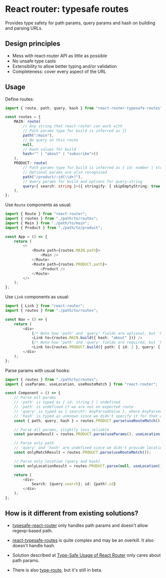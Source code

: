 # React router: typesafe routes

Provides type safety for path params, query params and hash on building and parsing URLs.

## Design principles

-   Mess with react-router API as little as possible
-   No unsafe type casts
-   Extensibility to allow better typing and/or validation
-   Completeness: cover every aspect of the URL

## Usage

Define routes:

```typescript
import { route, path, query, hash } from "react-router-typesafe-routes";

const routes = {
    MAIN: route(
        // Any string that react-router can work with
        // Path params type for build is inferred as {}
        path("/main"),
        // No query on this route
        null,
        // Hash values for build
        hash<"" | "about" | "subscribe">()
    ),
    PRODUCT: route(
        // Path params type for build is inferred as { id: number | string | boolean }
        // Optional params are also recognized
        path("/product/:id(\\d+)"),
        // Query params for build and options for query-string
        query<{ search: string }>({ stringify: { skipEmptyString: true } })
    ),
};
```

Use `Route` components as usual:

```typescript jsx
import { Route } from "react-router";
import { routes } from "./path/to/routes";
import { Main } from "./path/to/main";
import { Product } from "./path/to/product";

const App = () => {
    return (
        <>
            <Route path={routes.MAIN.path}>
                <Main />
            </Route>
            <Route path={routes.PRODUCT.path}>
                <Product />
            </Route>
        </>
    );
};
```

Use `Link` components as usual:

```typescript jsx
import { Link } from "react-router";
import { routes } from "./path/to/routes";

const Nav = () => {
    return (
        <div>
            {/* Note how 'path' and 'query' fields are optional, but 'hash' is required */}
            <Link to={routes.MAIN.build({ hash: "about" })} />
            {/* Note how 'path' and 'query' fields are required, but 'hash' is optional */}
            <Link to={routes.PRODUCT.build({ path: { id: 2 }, query: { search: "" } })} />
        </div>
    );
};
```

Parse params with usual hooks:

```typescript jsx
import { routes } from "./path/to/routes";
import { useParams, useLocation, useRouteMatch } from "react-router";

const Component = () => {
    // Parse all params
    // 'path' is typed as { id: string } | undefined
    // 'path' is undefined if we are not on expected route
    // 'query' is typed as { search?: AnyParsedValue }, where AnyParsedValue is anything that can come from query-string
    // 'hash' is typed as unknown since we didn't specify it for that route
    const { path, query, hash } = routes.PRODUCT.parse(useRouteMatch(), useLocation());

    // Parse all params, slightly less reliable
    const paramsResult = routes.PRODUCT.parse(useParams(), useLocation());

    // Parse only path
    // 'query' and 'hash' are undefined since we didn't provide location
    const onlyMatchResult = routes.PRODUCT.parse(useRouteMatch());

    // Parse only location (query and hash)
    const onlyLocationResult = routes.PRODUCT.parse(null, useLocation());

    return (
        <div>
            Search: {query.search}; id: {path?.id}
        </div>
    );
};
```

## How is it different from existing solutions?

-   [typesafe-react-router](https://www.npmjs.com/package/typesafe-react-router) only handles path params and doesn't allow regexp-based path.

-   [react-typesafe-routes](https://www.npmjs.com/package/react-typesafe-routes) is quite complex and may be an overkill. It also doesn't handle hash.

-   Solution described at [Type-Safe Usage of React Router](https://dev.to/0916dhkim/type-safe-usage-of-react-router-5c44) only cares about path params.

-   There is also [type-route](https://www.npmjs.com/package/type-route), but it's still in beta.
